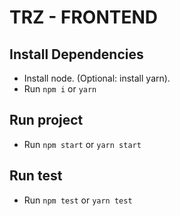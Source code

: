 # TRZ - FRONTEND

## Install Dependencies

- Install node. (Optional: install yarn).
- Run `npm i` or `yarn`

## Run project

- Run `npm start` or `yarn start`

## Run test

- Run `npm test` or `yarn test`